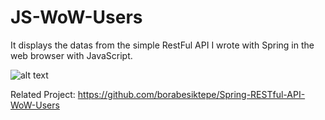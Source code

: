 # JS-WoW-Users

It displays the datas from the simple RestFul API I wrote with Spring in the web browser with JavaScript.

![alt text](https://i.hizliresim.com/5laotch.jpg)

Related Project:
https://github.com/borabesiktepe/Spring-RESTful-API-WoW-Users
